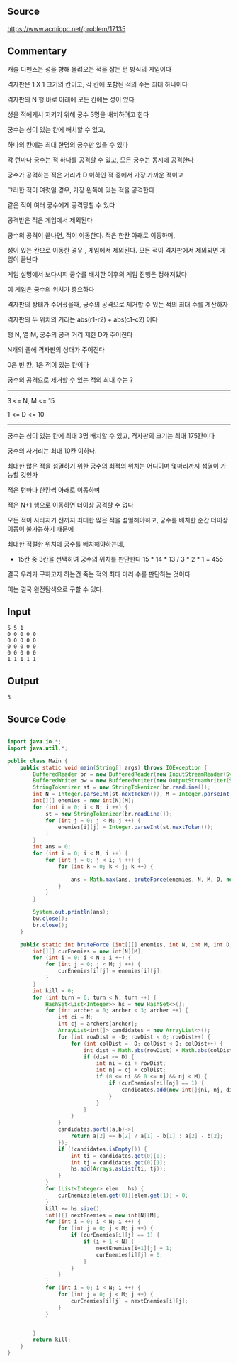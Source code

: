 ## Source

https://www.acmicpc.net/problem/17135

## Commentary

캐슬 디펜스는 성을 향해 몰려오는 적을 잡는 턴 방식의 게임이다

격자판은 1 X 1 크기의 칸이고, 각 칸에 포함된 적의 수는 최대 하나이다

격자판의 N 행 바로 아래에 모든 칸에는 성이 있다

성을 적에게서 지키기 위해 궁수 3명을 배치하려고 한다

궁수는 성이 있는 칸에 배치할 수 없고,

하나의 칸에는 최대 한명의 궁수만 있을 수 있다

각 턴마다 궁수는 적 하나를 공격할 수 있고, 모든 궁수는 동시에 공격한다

궁수가 공격하는 적은 거리가 D 이하인 적 중에서 가장 가까운 적이고

그러한 적이 여럿일 경우, 가장 왼쪽에 있는 적을 공격한다

같은 적이 여러 궁수에게 공격당할 수 있다

공격받은 적은 게임에서 제외된다

궁수의 공격이 끝나면, 적이 이동한다. 적은 한칸 아래로 이동하며,

성이 있는 칸으로 이동한 경우 , 게임에서 제외된다. 모든 적이 격자판에서 제외되면 게임이 끝난다

게임 설명에서 보다시피 궁수를 배치한 이후의 게임 진행은 정해져있다

이 게임은 궁수의 위치가 중요하다

격자판의 상태가 주어졌을때, 궁수의 공격으로 제거할 수 있는 적의 최대 수를 계산하자

격자판의 두 위치의 거리는 abs(r1-r2) + abs(c1-c2) 이다

행 N, 열 M, 궁수의 공격 거리 제한 D가 주어진다

N개의 줄에 격자판의 상대가 주어진다

0은 빈 칸, 1은 적이 있는 칸이다

궁수의 공격으로 제거할 수 있는 적의 최대 수는 ?

---

3 <= N, M <= 15

1 <= D <= 10

---

궁수는 성이 있는 칸에 최대 3명 배치할 수 있고, 격자판의 크기는 최대 175칸이다

궁수의 사거리는 최대 10칸 이하다.

최대한 많은 적을 섬멸하기 위한 궁수의 최적의 위치는 어디이며 몇마리까지 섬멸이 가능할 것인가

적은 턴마다 한칸씩 아래로 이동하며

적은 N+1 행으로 이동하면 더이상 공격할 수 없다

모든 적이 사라지기 전까지 최대한 많은 적을 섬멸해야하고, 궁수를 배치한 순간 더이상 이동이 불가능하기 때문에

최대한 적절한 위치에 궁수를 배치해야하는데,

- 15칸 중 3칸을 선택하여 궁수의 위치를 판단한다 15 * 14 * 13 / 3 * 2 * 1 = 455

결국 우리가 구하고자 하는건 죽는 적의 최대 마리 수를 판단하는 것이다

이는 결국 완전탐색으로 구할 수 있다.

## Input
```
5 5 1
0 0 0 0 0
0 0 0 0 0
0 0 0 0 0
0 0 0 0 0
1 1 1 1 1
```

## Output
```
3
```

## Source Code

```java

import java.io.*;
import java.util.*;

public class Main {
    public static void main(String[] args) throws IOException {
        BufferedReader br = new BufferedReader(new InputStreamReader(System.in));
        BufferedWriter bw = new BufferedWriter(new OutputStreamWriter(System.out));
        StringTokenizer st = new StringTokenizer(br.readLine());
        int N = Integer.parseInt(st.nextToken()), M = Integer.parseInt(st.nextToken()), D = Integer.parseInt(st.nextToken());
        int[][] enemies = new int[N][M];
        for (int i = 0; i < N; i ++) {
            st = new StringTokenizer(br.readLine());
            for (int j = 0; j < M; j ++) {
                enemies[i][j] = Integer.parseInt(st.nextToken());
            }
        }
        int ans = 0;
        for (int i = 0; i < M; i ++) {
            for (int j = 0; j < i; j ++) {
                for (int k = 0; k < j; k ++) {

                    ans = Math.max(ans, bruteForce(enemies, N, M, D, new int[]{i, j, k}));
                }
            }
        }

        System.out.println(ans);
        bw.close();
        br.close();
    }

    public static int bruteForce (int[][] enemies, int N, int M, int D, int[] archers) {
        int[][] curEnemies = new int[N][M];
        for (int i = 0; i < N ; i ++) {
            for (int j = 0; j < M; j ++) {
                curEnemies[i][j] = enemies[i][j];
            }
        }
        int kill = 0;
        for (int turn = 0; turn < N; turn ++) {
            HashSet<List<Integer>> hs = new HashSet<>();
            for (int archer = 0; archer < 3; archer ++) {
                int ci = N;
                int cj = archers[archer];
                ArrayList<int[]> candidates = new ArrayList<>();
                for (int rowDist = -D; rowDist < 0; rowDist++) {
                    for (int colDist = -D; colDist < D; colDist++) {
                        int dist = Math.abs(rowDist) + Math.abs(colDist);
                        if (dist <= D) {
                            int ni = ci + rowDist;
                            int nj = cj + colDist;
                            if (0 <= ni && 0 <= nj && nj < M) {
                                if (curEnemies[ni][nj] == 1) {
                                    candidates.add(new int[]{ni, nj, dist});
                                }
                            }
                        }
                    }
                }
                candidates.sort((a,b)->{
                    return a[2] == b[2] ? a[1] - b[1] : a[2] - b[2];
                });
                if (!candidates.isEmpty()) {
                    int ti = candidates.get(0)[0];
                    int tj = candidates.get(0)[1];
                    hs.add(Arrays.asList(ti, tj));
                }
            }
            for (List<Integer> elem : hs) {
                curEnemies[elem.get(0)][elem.get(1)] = 0;
            }
            kill += hs.size();
            int[][] nextEnemies = new int[N][M];
            for (int i = 0; i < N; i ++) {
                for (int j = 0; j < M; j ++) {
                    if (curEnemies[i][j] == 1) {
                        if (i + 1 < N) {
                            nextEnemies[i+1][j] = 1;
                            curEnemies[i][j] = 0;
                        }
                    }
                }
            }
            for (int i = 0; i < N; i ++) {
                for (int j = 0; j < M; j ++) {
                    curEnemies[i][j] = nextEnemies[i][j];
                }
            }


        }
        return kill;
    }
}


 ```